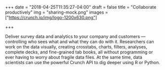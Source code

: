 +++
date = "2018-04-25T11:35:27-04:00"
draft = false
title = "Collaborate productively"
img = "sharing-mock.png"
images = ["https://crunch.io/img/logo-1200x630.png"]


+++

Deliver survey data and analytics to your company and customers — controlling who sees what and what they can do with it. Researchers can work on the data visually, creating crosstabs, charts, filters, analyses, complete decks, and fine-grained tab books, all without programming or ever having to worry about fragile data files. At the same time, data scientists can use the powerful Crunch API to dig deeper using R or Python.
